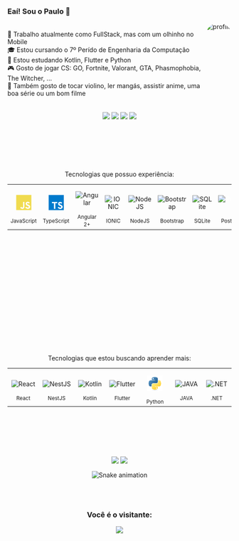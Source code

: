 ### Eaí! Sou o Paulo 👋

<img align="right" alt="profile" height="150" style="border-radius:50px;"
    src="https://media.discordapp.net/attachments/956389426337050625/956389455567130694/luffy.jpeg?width=960&height=564">

<div style="display: inline_block;">

<br>
🔭 Trabalho atualmente como FullStack, mas com um olhinho no Mobile

<br>
🎓 Estou cursando o 7º Perído de Engenharia da Computação

<br>
🌱 Estou estudando Kotlin, Flutter e Python

<br>
🎮 Gosto de jogar CS: GO, Fortnite, Valorant, GTA, Phasmophobia, The Witcher, ...

<br>
🎨 Também gosto de tocar violino, ler mangás, assistir anime, uma boa série ou um bom filme

<br>
<br>
<br>
<div align="center">
    <a href="https://www.instagram.com/o.paulooo/" target="_blank"><img
            src="https://img.shields.io/badge/-Instagram-%23E4405F?style=for-the-badge&logo=instagram&logoColor=white"
            target="_blank"></a>
    <a href="https://www.twitch.tv/0pixter" target="_blank"><img
            src="https://img.shields.io/badge/Twitch-9146FF?style=for-the-badge&logo=twitch&logoColor=white"
            target="_blank"></a>
    <a href="https://www.linkedin.com/in/paulo-victor-cruz" target="_blank"><img
            src="https://img.shields.io/badge/-LinkedIn-%230077B5?style=for-the-badge&logo=linkedin&logoColor=white"
            target="_blank"></a>
    <a href="https://opaulooo.github.io/portfolio/" target="_blank"><img
            src="https://img.shields.io/badge/website-000000?style=for-the-badge&logo=About.me&logoColor=white"
            target="_blank"></a>
</div>


<br>
<br>

##
<br>
<br>

<div style="display: inline_block; margin-bottom: 14em;" align="center">
<p>Tecnologias que possuo experiência:</p>

<div>
  <table>
  <tr style="width=100%">
  <td align="center" width="120px">
  <p>
      <img align="center" alt="JS" height="35" width="auto"
          src="https://raw.githubusercontent.com/devicons/devicon/master/icons/javascript/javascript-plain.svg">
  </p>
  <small>JavaScript</small>
  </td>


  <td align="center" width="120px">
  <p>
      <img align="center" alt="TS" height="35" width="auto"
          src="https://raw.githubusercontent.com/devicons/devicon/master/icons/typescript/typescript-plain.svg">
  </p>
  <small>TypeScript</small>
  </td>


  <td align="center" width="120px">
    <p>
        <img align="center" alt="Angular" height="35" width="auto"
            src="https://cdn.jsdelivr.net/gh/devicons/devicon/icons/angularjs/angularjs-original.svg">
    </p>
    <small>Angular 2+</small>
  </td>


  <td align="center" width="120px">
    <p>
        <img align="center" alt="IONIC" height="35" width="auto"
            src="https://cdn.jsdelivr.net/gh/devicons/devicon/icons/ionic/ionic-original.svg">
    </p>
    <small>IONIC</small>
  </td>


  <td align="center" width="120px">
    <p>
        <img align="center" alt="NodeJS" height="35" width="auto"
            src="https://cdn.jsdelivr.net/gh/devicons/devicon/icons/nodejs/nodejs-original.svg">
    </p>
    <small>NodeJS</small>
  </td>


  <td align="center" width="120px">
    <p>
        <img align="center" alt="Bootstrap" height="35" width="auto"
            src="https://cdn.jsdelivr.net/gh/devicons/devicon/icons/bootstrap/bootstrap-original.svg">
    </p>
    <small>Bootstrap</small>
  </td>
  

  <td align="center" width="120px">
    <p>
        <img align="center" alt="SQLite" height="50" width="auto"
            src="https://cdn.jsdelivr.net/gh/devicons/devicon/icons/sqlite/sqlite-original.svg">
    </p>
    <small>SQLite</small>
  </td>
      
  <td align="center" width="120px">
  <p>
    <img align="center" alt="PostgreSQL" height="50" width="auto" style="color:white"
        src="https://cdn.jsdelivr.net/gh/devicons/devicon/icons/postgresql/postgresql-original.svg">
  </p>
  <small>PostgreSQL</small>
  </tr>

  </td>

  </table>
</div>
</div>


<br>
<br>
<div style="display: inline_block; margin-top: 50px;" align="center">

<p>Tecnologias que estou buscando aprender mais:</p>

  <table>
  <tr style="width=100%">


  <td align="center" width="120px">
  <p>
    <img align="center" alt="React" height="50" width="auto"
    src="https://cdn.jsdelivr.net/gh/devicons/devicon/icons/react/react-original.svg" />
  </p>
  <small>React</small>
  </td>
  

  <td align="center" width="120px">
  <p>
    <img align="center" alt="NestJS" height="50" width="auto"
    src="https://cdn.jsdelivr.net/gh/devicons/devicon/icons/nestjs/nestjs-plain.svg" />
  </p>
  <small>NestJS</small>
  </td>
  


  <td align="center" width="120px">
    <p>
  <img align="center" alt="Kotlin" height="35" width="auto"
      src="https://cdn.jsdelivr.net/gh/devicons/devicon/icons/kotlin/kotlin-original.svg">
    </p>
    <small>Kotlin</small>
  </td>


  <td align="center" width="120px">
    <p>
  <img align="center" alt="Flutter" height="35" width="auto"
      src="https://cdn.jsdelivr.net/gh/devicons/devicon/icons/flutter/flutter-original.svg">
    </p>
    <small>Flutter</small>
  </td>


  <td align="center" width="120px">
    <p>
  <img align="center" alt="Python" height="35" width="auto"
      src="https://raw.githubusercontent.com/devicons/devicon/master/icons/python/python-original.svg">
    </p>
    <small>Python</small>
  </td>

  

  <td align="center" width="120px">
    <p>
        <img align="center" alt="JAVA" height="50" width="auto"
            src="https://cdn.jsdelivr.net/gh/devicons/devicon/icons/java/java-original.svg">
    </p>
    <small>JAVA</small>
  </td>
  

  <td align="center" width="120px">
    <p>
        <img align="center" alt=".NET" height="50" width="auto"
            src="https://cdn.jsdelivr.net/gh/devicons/devicon/icons/dotnetcore/dotnetcore-original.svg">
    </p>
    <small>.NET</small>
  </td>

  </tr>

  </table>
</div>

<br>
<br>

##

<br>
<br>
<div align="center">
    <a href="https://github.com/opaulooo"> </a>
    <img height="160em"
        src="https://github-readme-stats.vercel.app/api?username=opaulooo&show_icons=true&theme=dracula&include_all_commits=true&count_private=true" />
    <img height="160em"
        src="https://github-readme-stats.vercel.app/api/top-langs/?username=opaulooo&layout=compact&langs_count=10&theme=dracula" />

  <br>

  ![Snake animation](https://github.com/opaulooo/opaulooo/blob/output/github-contribution-grid-snake.svg)
</div>

<br>
<br>
<h3 align="center">Você é o visitante:</h3>
<p align="center">
    <img alingn="center" src="https://profile-counter.glitch.me/opaulooo/count.svg" />
</p>
</div>
